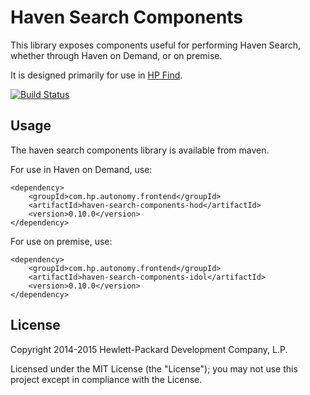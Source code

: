 # Haven Search Components

This library exposes components useful for performing Haven Search, whether through Haven on Demand, or on premise.

It is designed primarily for use in
[HP Find](https://github.com/hpautonomy/find).

[![Build Status](https://travis-ci.org/hpautonomy/haven-search-components.svg?branch=master)](https://travis-ci.org/hpautonomy/haven-search-components)

## Usage
The haven search components library is available from maven.

For use in Haven on Demand, use:

    <dependency>
        <groupId>com.hp.autonomy.frontend</groupId>
        <artifactId>haven-search-components-hod</artifactId>
        <version>0.10.0</version>
    </dependency>

For use on premise, use:

    <dependency>
        <groupId>com.hp.autonomy.frontend</groupId>
        <artifactId>haven-search-components-idol</artifactId>
        <version>0.10.0</version>
    </dependency>

## License
Copyright 2014-2015 Hewlett-Packard Development Company, L.P.

Licensed under the MIT License (the "License"); you may not use this project except in compliance with the License.
